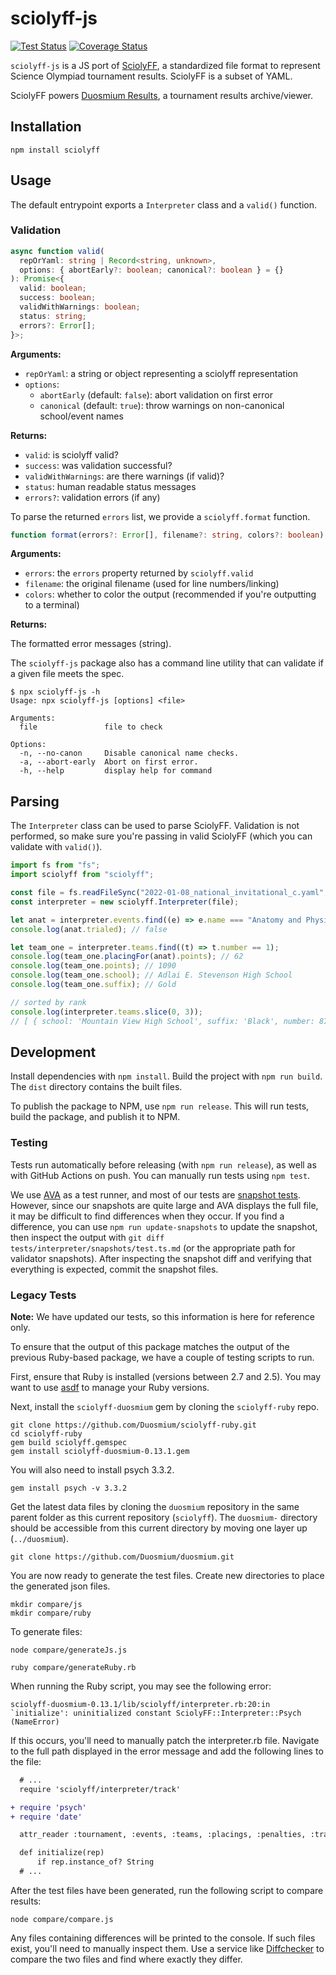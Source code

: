 # sciolyff-js

[![Test Status](https://github.com/Duosmium/sciolyff/actions/workflows/test.yml/badge.svg)](https://github.com/Duosmium/sciolyff/actions/workflows/test.yml) [![Coverage Status](https://coveralls.io/repos/github/Duosmium/sciolyff/badge.svg?branch=main)](https://coveralls.io/github/Duosmium/sciolyff?branch=main)

`sciolyff-js` is a JS port of [SciolyFF](https://github.com/Duosmium/sciolyff), a standardized file format to represent Science Olympiad tournament results. SciolyFF is a subset of YAML.

SciolyFF powers [Duosmium Results](https://www.duosmium.com/results/), a tournament results archive/viewer.

## Installation

```
npm install sciolyff
```

## Usage

The default entrypoint exports a `Interpreter` class and a `valid()` function.

### Validation

```ts
async function valid(
  repOrYaml: string | Record<string, unknown>,
  options: { abortEarly?: boolean; canonical?: boolean } = {}
): Promise<{
  valid: boolean;
  success: boolean;
  validWithWarnings: boolean;
  status: string;
  errors?: Error[];
}>;
```

**Arguments:**

- `repOrYaml`: a string or object representing a sciolyff representation
- `options`:
  - `abortEarly` (default: `false`): abort validation on first error
  - `canonical` (default: `true`): throw warnings on non-canonical school/event names

**Returns:**

- `valid`: is sciolyff valid?
- `success`: was validation successful?
- `validWithWarnings`: are there warnings (if valid)?
- `status`: human readable status messages
- `errors?`: validation errors (if any)

To parse the returned `errors` list, we provide a `sciolyff.format` function.

```ts
function format(errors?: Error[], filename?: string, colors?: boolean): string;
```

**Arguments:**

- `errors`: the `errors` property returned by `sciolyff.valid`
- `filename`: the original filename (used for line numbers/linking)
- `colors`: whether to color the output (recommended if you're outputting to a terminal)

**Returns:**

The formatted error messages (string).

The `sciolyff-js` package also has a command line utility that can validate if a given file meets the spec.

```
$ npx sciolyff-js -h
Usage: npx sciolyff-js [options] <file>

Arguments:
  file               file to check

Options:
  -n, --no-canon     Disable canonical name checks.
  -a, --abort-early  Abort on first error.
  -h, --help         display help for command
```

## Parsing

The `Interpreter` class can be used to parse SciolyFF. Validation is not performed, so make sure you're passing in valid SciolyFF (which you can validate with `valid()`).

```js
import fs from "fs";
import sciolyff from "sciolyff";

const file = fs.readFileSync("2022-01-08_national_invitational_c.yaml", "utf8");
const interpreter = new sciolyff.Interpreter(file);

let anat = interpreter.events.find((e) => e.name === "Anatomy and Physiology");
console.log(anat.trialed); // false

let team_one = interpreter.teams.find((t) => t.number == 1);
console.log(team_one.placingFor(anat).points); // 62
console.log(team_one.points); // 1090
console.log(team_one.school); // Adlai E. Stevenson High School
console.log(team_one.suffix); // Gold

// sorted by rank
console.log(interpreter.teams.slice(0, 3));
// [ { school: 'Mountain View High School', suffix: 'Black', number: 87, state: 'CA' ... }, ... ]
```

## Development

Install dependencies with `npm install`. Build the project with `npm run build`. The `dist` directory contains the built files.

To publish the package to NPM, use `npm run release`. This will run tests, build the package, and publish it to NPM.

### Testing

Tests run automatically before releasing (with `npm run release`), as well as with GitHub Actions on push. You can manually run tests using `npm test`.

We use [AVA](https://github.com/avajs/ava) as a test runner, and most of our tests are [snapshot tests](https://github.com/avajs/ava/blob/main/docs/04-snapshot-testing.md). However, since our snapshots are quite large and AVA displays the full file, it may be difficult to find differences when they occur. If you find a difference, you can use `npm run update-snapshots` to update the snapshot, then inspect the output with `git diff tests/interpreter/snapshots/test.ts.md` (or the appropriate path for validator snapshots). After inspecting the snapshot diff and verifying that everything is expected, commit the snapshot files.

### Legacy Tests

**Note:** We have updated our tests, so this information is here for reference only.

To ensure that the output of this package matches the output of the previous Ruby-based package, we have a couple of testing scripts to run.

First, ensure that Ruby is installed (versions between 2.7 and 2.5). You may want to use [asdf](https://asdf-vm.com/) to manage your Ruby versions.

Next, install the `sciolyff-duosmium` gem by cloning the `sciolyff-ruby` repo.

```
git clone https://github.com/Duosmium/sciolyff-ruby.git
cd sciolyff-ruby
gem build sciolyff.gemspec
gem install sciolyff-duosmium-0.13.1.gem
```

You will also need to install psych 3.3.2.

```
gem install psych -v 3.3.2
```

Get the latest data files by cloning the `duosmium` repository in the same parent folder as this current repository (`sciolyff`). The `duosmium-` directory should be accessible from this current directory by moving one layer up (`../duosmium`).

```
git clone https://github.com/Duosmium/duosmium.git
```

You are now ready to generate the test files. Create new directories to place the generated json files.

```
mkdir compare/js
mkdir compare/ruby
```

To generate files:

```
node compare/generateJs.js
```

```
ruby compare/generateRuby.rb
```

When running the Ruby script, you may see the following error:

```
sciolyff-duosmium-0.13.1/lib/sciolyff/interpreter.rb:20:in `initialize': uninitialized constant SciolyFF::Interpreter::Psych (NameError)
```

If this occurs, you'll need to manually patch the interpreter.rb file. Navigate to the full path displayed in the error message and add the following lines to the file:

```diff
  # ...
  require 'sciolyff/interpreter/track'

+ require 'psych'
+ require 'date'

  attr_reader :tournament, :events, :teams, :placings, :penalties, :tracks

  def initialize(rep)
      if rep.instance_of? String
  # ...
```

After the test files have been generated, run the following script to compare results:

```
node compare/compare.js
```

Any files containing differences will be printed to the console. If such files exist, you'll need to manually inspect them. Use a service like [Diffchecker](https://www.diffchecker.com/) to compare the two files and find where exactly they differ.
